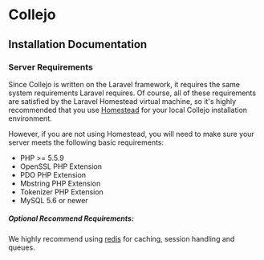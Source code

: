 # Collejo 
## Installation Documentation
### Server Requirements

Since Collejo is written on the Laravel framework, it requires the same system requirements Laravel requires. Of course, all of these requirements are satisfied by the Laravel Homestead virtual machine, so it's highly recommended that you use [Homestead](https://laravel.com/docs/5.1/homestead) for your local Collejo installation environment.

However, if you are not using Homestead, you will need to make sure your server meets the following basic requirements:

- PHP >= 5.5.9
- OpenSSL PHP Extension
- PDO PHP Extension
- Mbstring PHP Extension
- Tokenizer PHP Extension
- MySQL 5.6 or newer

##### Optional Recommend Requirements:

We highly recommend using [redis](http://redis.io/) for caching, session handling and queues.
